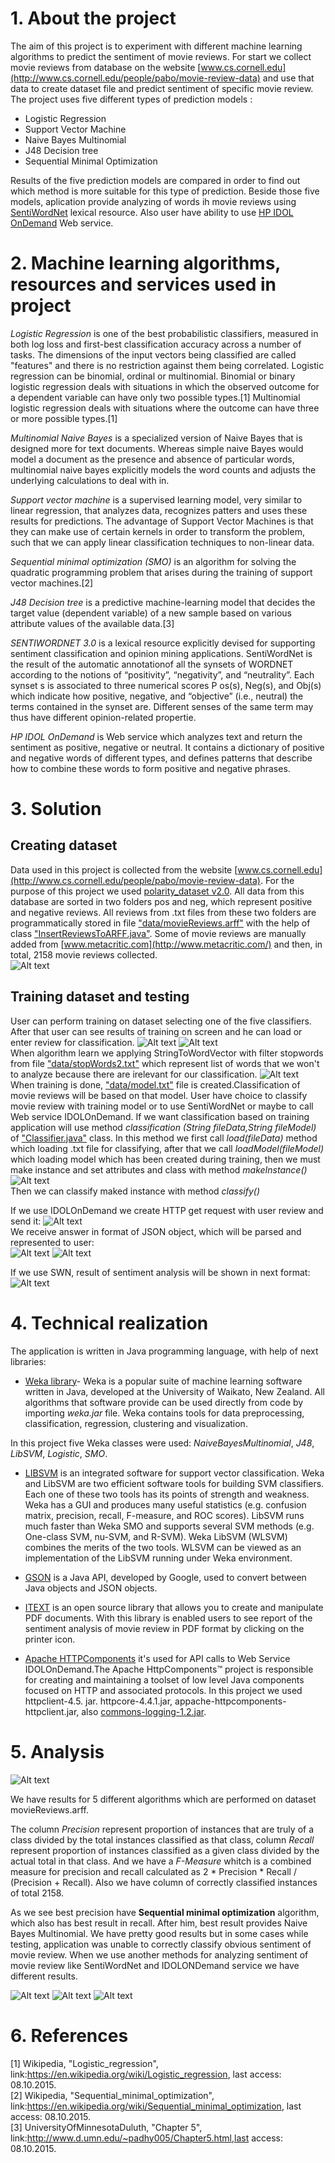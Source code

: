 
# 1. About the project
The aim of this project is to experiment with different machine learning algorithms to predict the sentiment of movie reviews. For start we collect movie reviews from database on the website [www.cs.cornell.edu](http://www.cs.cornell.edu/people/pabo/movie-review-data) and use that data to create dataset file and predict sentiment of specific movie review.
The project uses five different types of prediction models : <br>
- Logistic Regression
- Support Vector Machine
- Naive Bayes Multinomial
- J48 Decision tree
- Sequential Minimal Optimization<br>

Results of the five prediction models are compared in order to find out which method is more suitable for this type of prediction. 
Beside those five models, aplication provide analyzing of words ih movie reviews using [SentiWordNet](http://sentiwordnet.isti.cnr.it/) lexical resource. Also user have ability to use  [HP IDOL OnDemand](https://www.idolondemand.com/developer/apis/analyzesentiment#overview) Web service.


# 2. Machine learning algorithms, resources and services used in project

*Logistic Regression* is one of the best probabilistic classifiers, measured in both log loss and first-best classification accuracy across a number of tasks. The dimensions of the input vectors being classified are called "features" and there is no restriction against them being correlated. Logistic regression can be binomial, ordinal or multinomial. Binomial or binary logistic regression deals with situations in which the observed outcome for a dependent variable can have only two possible types.[1] Multinomial logistic regression deals with situations where the outcome can have three or more possible types.[1]

*Multinomial Naive Bayes* is a specialized version of Naive Bayes that is designed more for text documents. Whereas simple naive Bayes would model a document as the presence and absence of particular words, multinomial naive bayes explicitly models the word counts and adjusts the underlying calculations to deal with in. 

*Support vector machine* is a supervised learning model, very similar to linear regression, that analyzes data, recognizes patters and uses these results for predictions. The advantage of Support Vector Machines is that they can make use of certain kernels in order to transform the problem, such that we can apply linear classification techniques to non-linear data.

*Sequential minimal optimization (SMO)* is an algorithm for solving the quadratic programming problem that arises during the training of support vector machines.[2] 

*J48 Decision tree* is a predictive machine-learning model that decides the target value (dependent variable) of a new sample based on various attribute values of the available data.[3]

*SENTIWORDNET 3.0* is a lexical resource explicitly devised for supporting sentiment classification and opinion mining applications. SentiWordNet is the result of the automatic annotationof all the synsets of WORDNET according to the notions of “positivity”, “negativity”, and “neutrality”. Each synset s is associated to three numerical scores P os(s), Neg(s), and Obj(s) which indicate how positive, negative, and “objective” (i.e., neutral) the terms contained in the synset are. Different senses of the same term may thus have different opinion-related propertie.

*HP IDOL OnDemand* is Web service which analyzes text and return the sentiment as positive, negative or neutral. It contains a dictionary of positive and negative words of different types, and defines patterns that describe how to combine these words to form positive and negative phrases.

# 3. Solution
## Creating dataset

Data used in this project is collected from the website [www.cs.cornell.edu](http://www.cs.cornell.edu/people/pabo/movie-review-data). For the purpose of this project we used  [polarity_dataset v2.0](http://www.cs.cornell.edu/People/pabo/movie-review-data/review_polarity.tar.gz). All data from this database are sorted in two folders pos and neg, which represent positive and negative reviews. All reviews from .txt files from these two folders are programmatically stored in file ["data/movieReviews.arff"](https://github.com/DivnaP/MovieReviewsClassifier/blob/master/data/movieReviews.arff) with the help of class ["InsertReviewsToARFF.java"](https://github.com/DivnaP/MovieReviewsClassifier/blob/master/src/rs/fon/is/movieClassification/util/InsertReviewsToARFF.java). Some of movie reviews are manually added from [www.metacritic.com](http://www.metacritic.com/) and then, in total, 2158 movie reviews collected.<br>
![Alt text](/images/movieReviews.jpg?raw=true "movieReviews.arff")

## Training dataset and testing
User can perform training on dataset selecting one of the five classifiers. After that user can see results of training on screen and he can load or enter review for classification.
![Alt text](/images/formTraining1.jpg?raw=true "Chooseing classifier")
![Alt text](/images/formTraining2.jpg?raw=true "Results of training")<br>
When algorithm learn we applying StringToWordVector with filter stopwords from file ["data/stopWords2.txt"](https://github.com/DivnaP/MovieReviewsClassifier/blob/master/data/stopWords2.txt) which represent list of words that we won't to analyze because there are irelevant for our classification.
![Alt text](/images/stopWordsCode.jpg?raw=true "Filter Stopwords")<br>
When training is done, ["data/model.txt"](https://github.com/DivnaP/MovieReviewsClassifier/blob/master/data/model.txt) file is created.Classification of movie reviews will be based on that model. User have choice to classify movie review with training model or to use SentiWordNet or maybe to call Web service IDOLOnDemand.
If we want classification based on training application will use method *classification (String fileData,String fileModel)* of ["Classifier.java"](https://github.com/DivnaP/MovieReviewsClassifier/blob/master/src/rs/fon/is/movieClassification/classification/Classifier.java) class. In this method we first call *load(fileData)* method which loading .txt file for classifying, after that we call *loadModel(fileModel)* which loading model which has been created during training, then we must make instance and set attributes and class with method *makeInstance()* <br>
![Alt text](/images/makeInstance.jpg?raw=true "Make instance method") <br>
Then we can classify maked instance with method *classify()* <br>

If we use IDOLOnDemand we create HTTP get request with user review and send it:
![Alt text](/images/getRequest.jpg?raw=true "HTTP get request") <br>
 We receive answer in format of JSON object, which will be parsed and represented to user:<br>
![Alt text](/images/IDOLOnDemandAnswer1.jpg?raw=true "JSONAnswer") ![Alt text](/images/IDOLOnDemandAnswer2.jpg?raw=true "JSONAnswer parth2")<br>

If we use SWN, result of sentiment analysis will be shown in next format:
![Alt text](/images/SWNResult.jpg?raw=true "JSONAnswer")

# 4. Technical realization

The application is written in Java programming language, with help of next libraries:<br>
- [Weka library](http://www.cs.waikato.ac.nz/ml/weka/)- Weka is a popular suite of machine learning software written in Java, developed at the University of Waikato, New Zealand. All algorithms that software provide can be used directly from code by importing *weka.jar* file. Weka contains tools for data preprocessing, classification, regression, clustering and visualization.

In this project five Weka classes were used: *NaiveBayesMultinomial*, *J48*, *LibSVM*, *Logistic*, *SMO*.

- [LIBSVM](https://www.csie.ntu.edu.tw/~cjlin/libsvm/) is an integrated software for support vector classification. Weka and LibSVM are two efficient software tools for building SVM classifiers. Each one of these two tools has its points of strength and weakness. Weka has a GUI and produces many useful statistics (e.g. confusion matrix, precision, recall, F-measure, and ROC scores). LibSVM runs much faster than Weka SMO and supports several SVM methods (e.g. One-class SVM, nu-SVM, and R-SVM). Weka LibSVM (WLSVM) combines the merits of the two tools. WLSVM can be viewed as an implementation of the LibSVM running under Weka environment.<br>

- [GSON](http://mvnrepository.com/artifact/com.google.code.gson/gson/2.3.1) is a Java API, developed by Google, used to convert between Java objects and JSON objects.

- [ITEXT](https://github.com/itext/itextpdf) is an open source library that allows you to create and manipulate PDF documents. With this library is enabled users to see report of the sentiment analysis of movie review in PDF format by clicking on the printer icon.

- [Apache HTTPComponents](https://hc.apache.org/) it's used for API calls to Web Service IDOLOnDemand.The Apache HttpComponents™ project is responsible for creating and maintaining a toolset of low level Java components focused on HTTP and associated protocols. In this project we used httpclient-4.5. jar. httpcore-4.4.1.jar, appache-httpcomponents-httpclient.jar, also [commons-logging-1.2.jar](https://commons.apache.org/proper/commons-logging/download_logging.cgi).


# 5. Analysis


![Alt text](/images/table1.jpg?raw=true "Classification results")

We have results for 5 different algorithms which are performed on dataset movieReviews.arff. 

The column *Precision* represent proportion of instances that are truly of a class divided by the total instances classified as that class, column
*Recall* represent proportion of instances classified as a given class divided by the actual total in that class. And we have a *F-Measure* whitch is a combined measure for precision and recall calculated as 2 * Precision * Recall / (Precision + Recall). Also we have column of correctly classified instances of total 2158. <br>

As we see best precision have **Sequential minimal optimization** algorithm, which also has best result in recall. After him, best result provides Naive Bayes Multinomial. We have pretty good results but in some cases while testing, application was unable to correctly classify obvious sentiment of movie review. When we use another methods for analyzing sentiment of movie review like SentiWordNet and IDOLONDemand service we have different results.

![Alt text](/images/ClassificationResult1.jpg?raw=true "Classification result when using classification based on training with SMO ")
![Alt text](/images/ClassificationResult2.jpg?raw=true "Classification result when using SentiWordNet")
![Alt text](/images/ClassificationResult3.jpg?raw=true "Classification result when using HPIDOLOnDemand")


# 6. References

[1] Wikipedia, "Logistic_regression", link:https://en.wikipedia.org/wiki/Logistic_regression, last access: 08.10.2015. <br>
[2] Wikipedia, "Sequential_minimal_optimization", link:https://en.wikipedia.org/wiki/Sequential_minimal_optimization, last access: 08.10.2015.<br>
[3] UniversityOfMinnesotaDuluth, "Chapter 5", link:http://www.d.umn.edu/~padhy005/Chapter5.html,last access: 08.10.2015. <br>
